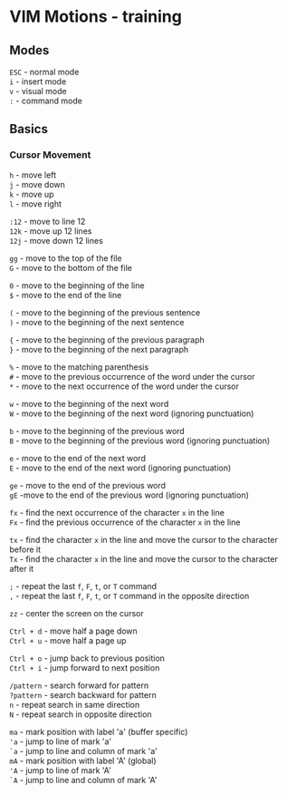 # VIM Motions - training  
  
## Modes  
  
`ESC` - normal mode  
`i` - insert mode  
`v` - visual mode  
`:` - command mode  
  
## Basics  
  
### Cursor Movement  
  
`h` - move left  
`j` - move down  
`k` - move up  
`l` - move right  
  
`:12` - move to line 12  
`12k` - move up 12 lines  
`12j` - move down 12 lines  
  
`gg` - move to the top of the file  
`G` - move to the bottom of the file  
  
`0` - move to the beginning of the line  
`$` - move to the end of the line  
  
`(` - move to the beginning of the previous sentence  
`)` - move to the beginning of the next sentence  
  
`{` - move to the beginning of the previous paragraph  
`}` - move to the beginning of the next paragraph  
  
`%` - move to the matching parenthesis  
`#` - move to the previous occurrence of the word under the cursor  
`*` - move to the next occurrence of the word under the cursor  
  
`w` - move to the beginning of the next word  
`W` - move to the beginning of the next word (ignoring punctuation)  
  
`b` - move to the beginning of the previous word  
`B` - move to the beginning of the previous word (ignoring punctuation)  
  
`e` - move to the end of the next word  
`E` - move to the end of the next word (ignoring punctuation)  
  
`ge` - move to the end of the previous word  
`gE` -move to the end of the previous word (ignoring punctuation)  
  
`fx` - find the next occurrence of the character `x` in the line  
`Fx` - find the previous occurrence of the character `x` in the line  
  
`tx` - find the character `x` in the line and move the cursor to the character before it  
`Tx` - find the character `x` in the line and move the cursor to the character after it  
  
`;` - repeat the last `f`, `F`, `t`, or `T` command  
`,` - repeat the last `f`, `F`, `t`, or `T` command in the opposite direction  
  
`zz` - center the screen on the cursor  
  
`Ctrl + d` - move half a page down  
`Ctrl + u` - move half a page up  
  
`Ctrl + o` - jump back to previous position  
`Ctrl + i` - jump forward to next position  
  
`/pattern` - search forward for pattern  
`?pattern` - search backward for pattern  
`n` - repeat search in same direction  
`N` - repeat search in opposite direction  
  
`ma` - mark position with label 'a' (buffer specific)  
`'a` - jump to line of mark 'a'  
`` `a `` - jump to line and column of mark 'a'  
`mA` - mark position with label 'A' (global)  
`'A` - jump to line of mark 'A'  
`` `A `` - jump to line and column of mark 'A'  
